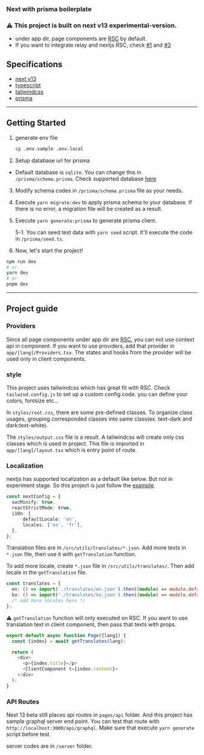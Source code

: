 ### Next with prisma boilerplate

### ⚠️ This project is built on next v13 experimental-version.

- under app dir, page components are [RSC](https://ko.reactjs.org/blog/2020/12/21/data-fetching-with-react-server-components.html) by default.
- If you want to integrate relay and nextjs RSC, check [#1](https://github.com/prisma-korea/prisma-nextjs-graphql/pull/1) and [#3](https://github.com/prisma-korea/prisma-nextjs-graphql/pull/3)

## Specifications

- [next v13](https://beta.nextjs.org/docs)
- [typescript](https://www.typescriptlang.org/)
- [tailwindcss](https://tailwindcss.com/)
- [prisma](https://www.prisma.io/)

---

## Getting Started

1. generate env file

   ```sh
   cp .env.sample .env.local
   ```

2. Setup database url for prisma

- Default database is `sqlite`. You can change this in `/prisma/schema.prisma`. Check supported database [here](https://www.prisma.io/docs/reference/database-reference/supported-databases)

3. Modify schema codes in `/prisma/schema.prisma` file as your needs.

4. Execute `yarn migrate:dev` to apply prisma schema to your database. If there is no error, a migration file will be created as a result.

5. Execute `yarn generate:prisma` to generate prisma client.

   5-1. You can seed test data with `yarn seed` script. It'll execute the code in `/prisma/seed.ts`.

6. Now, let's start the project!

```sh
npm run dev
# or
yarn dev
# or
pnpm dev
```

---

## Project guide

### Providers

Since all page components under app dir are [RSC](https://ko.reactjs.org/blog/2020/12/21/data-fetching-with-react-server-components.html), you can not use context api in component. If you want to use providers, add that provider in `app/[lang]/Providers.tsx`. The states and hooks from the provider will be used only in client components.

### style

This project uses tailwindcss which has great fit with RSC. Check `tailwind.config.js` to set up a custom config code. you can define your colors, fontsize etc...

In `styles/root.css`, there are some pre-defined classes. To organize class usages, grouping corresponded classes into same class(ex. text-dark and dark:text-white).

The `styles/output.css` file is a result. A tailwindcss will create only css classes which is used in project. This file is imported in `app/[lang]/layout.tsx` which is entry point of route.

### Localization

nextjs has supported localization as a default like below. But not in experiment stage. So this project is just follow the [example](https://github.com/vercel/next.js/tree/canary/examples/app-dir-i18n-routing).

```ts
const nextConfig = {
  swcMinify: true,
  reactStrictMode: true,
  i18n: {
      defaultLocale: 'en',
      locales: ['en', 'fr'],
  },
};
```

Translation files are in `/src/utils/translates/*.json`. Add more texts in `*.json` file, then use it with `getTranslation` function.

To add more locale, create `*.json` file in `/src/utils/translates/`. Then add locale in the `getTranslation` file.

```ts
const translates = {
  en: () => import('./translates/en.json').then((module) => module.default),
  ko: () => import('./translates/ko.json').then((module) => module.default),
  /* add more locales here */
};
```

⚠️ `getTranslation` function will only executed on RSC. If you want to use translation text in client component, then pass that texts with props.

```ts
export default async function Page({lang}) {
  const {index} = await getTranslates(lang);

  return (
    <div>
      <p>{index.title}</p>
      <ClientComponent t={index.content}>
    </div>
  );
}
```

### API Routes

Next 13 beta still places api routes in `pages/api` folder. And this project has sample graphql server end point. You can test that route with `http://localhost:3000/api/graphql`. Make sure that execute `yarn generate` script before test.

server codes are in `/server` folder.
